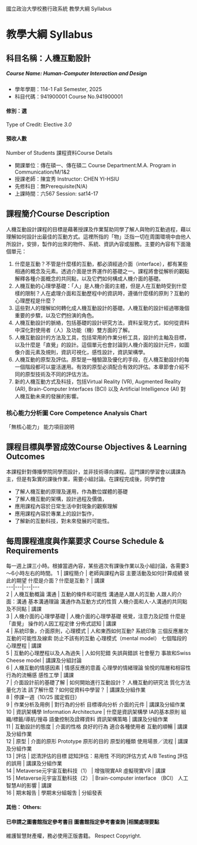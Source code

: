 國立政治大學校務行政系統 教學大綱 Syllabus
# 教學大綱 Syllabus
##  科目名稱：人機互動設計
#####  Course Name: Human-Computer Interaction and Design
  * 學年學期：114-1 Fall Semester, 2025 
  * 科目代碼：941900001 Course No.941900001
#### 修別：選
Type of Credit: Elective 
_3.0_
#### 預收人數
Number of Students
課程資料Course Details
  * 開課單位：傳在碩一、傳在碩二 Course Department:M.A. Program in Communication/M/1&2 
  * 授課老師：陳宜秀 Instructor: CHEN YI-HSIU 
  * 先修科目：無Prerequisite(N/A)
  * 上課時間：六567 Session: sat14-17
##  課程簡介Course Description
人機互動設計課程的目標是藉著授課及作業幫助同學了解人與物的互動過程，藉以理解如何設計出最佳的互動方式。這裡所指的「物」泛指一切在周圍環境中由他人所設計，安排，製作的出來的物件、系統、資訊內容或服務。主要的內容有下面幾個單元：  
1. 什麼是互動？不管是什麼樣的互動，都必須經過介面（interface），都有某些相通的概念及元素。透過介面是世界運作的基礎之一。課程將會從解析的觀點解釋各種介面概念的共同點，以及它們如何構成人機介面的基礎。
2. 人機互動的心理學基礎：「人」是人機介面的主體，但是人在互動時受到什麼樣的限制？人在處理介面和互動歷程中的資訊時，遵循什麼樣的原則？互動的心理歷程是什麼？
3. 這些對人的理解如何轉化成人機互動設計的基礎。人機互動的設計經過哪幾個重要的步驟，以及它們扮演的角色。
4. 人機互動設計的脈絡，包括基礎的設計研究方法，資料呈現方式，如何從資料中深化對使用者（人）及功能（機）雙方面的了解。
5. 人機互動設計的方法及工具，包括常用的作業分析工具，設計的主軸及目標，以及什麼是「直覺」的設計。這個單元也會討論到人機介面的設計元件，如圖像介面元素及規則，資訊可視化，感性設計，資訊架構學。
6. 人機互動的原型及評估。原型是一種驗證及優化的手段，在人機互動設計的每一個階段都可以靈活運用。有效的原型必須配合有效的評估。本章節會介紹不同的原型技術及不同的評估方法。
7. 新的人機互動方式及科技，包括Virtual Reality (VR), Augmented Reality (AR), Brain-Computer Interfaces (BCI) 以及 Artificial Intelligence (AI) 對人機互動未來的發展的影響。
###  核心能力分析圖 Core Competence Analysis Chart
「無核心能力」 
能力項目說明
##  課程目標與學習成效Course Objectives & Learning Outcomes 
本課程針對傳播學院同學而設計，並非技術導向課程。這門課的學習會以講課為主，但是有紮實的課後作業，需要小組討論。在課程完成後，同學們會
  * 了解人機互動的原理及運用，作為數位媒體的基礎
  * 了解人機互動的架構，設計過程及價值，
  * 應用課程內容於日常生活中對現象的觀察理解
  * 應用課程內容於專業上的設計製作，
  * 了解新的互動科技，對未來發展的可能性。
##  每周課程進度與作業要求 Course Schedule & Requirements
每一週上課三小時。根據當週內容，某些週次有課後作業以及小組討論，各需要3～6小時左右的時間。
1 |  課程簡介 |  老師與課程內容 主要活動及如何計算成績 彼此的期望 什麼是介面？什麼是互動？ |  講課  
---|---|---|---  
2 |  人機互動概論 溝通 |  互動的條件和可能性 溝通是人跟人的互動 人跟人的介面：溝通 基本溝通理論 溝通作為互動方式的性質 人機介面和人-人溝通的共同點及不同點 |  講課  
3 |  人機介面的心理學基礎 |  人機介面的心理學基礎 視覺，注意力及記憶 什麼是「直覺」 操作的人因工程定律 分佈式認知 |  講課  
4 |  系統印象，介面原則，心理模式 |  人和東西如何互動? 系統印象 三個反應層次 互動的可能性及線索 防止不該有的互動 心理模式（mental model） 七個階段的心理歷程 |  講課  
5 |  互動的心理歷程以及人為過失 |  人如何犯錯 失誤與錯誤 社會壓力 事故和Swiss Cheese model |  講課及分組討論  
6 |  人機互動的情感因素 |  情感反應的意義 心理學的情緒理論 愉悅的階層和相容性 行為的流暢感 感性工學 |  講課  
7 |  介面設計前的基礎了解 |  如何開始進行互動設計？ 人機互動的研究法 質化方法 量化方法 該了解什麼？如何從資料中學習？ |  講課及分組作業  
8 |  停課一週（10/25 國定假日）  
9 |  作業分析及用例 |  對行為的分析 目標導向分析 介面的元件 |  講課及分組作業  
10 |  資訊架構學 Information Architecture |  什麼是資訊架構學 IA的基本原則 組織/標籤/導航/搜尋 語彙控制及詮釋資料 資訊架構策略 |  講課及分組作業  
11 |  互動設計的態度 |  介面的性格 良好的行為 適合各種使用者 互動的順暢 |  講課及分組作業  
12 |  原型 |  介面的原形 Prototype 原形的目的 原型的種類 使用場景／流程 |  講課及分組作業  
13 |  評估 |  認清評估的目標 認知評估：易用性 不同的評估方式 A/B Testing 評估的誤用 |  講課及分組作業  
14 |  Metaverse元宇宙互動科技（1） |  增強現實AR 虛擬現實VR |  講課  
15 |  Metaverse元宇宙互動科技（2） |  Brain-computer interface （BCI） 人工智慧AI的影響 |  講課  
16 |  期末報告 |  學期末分組報吿 |  分組發表  
####  其他： Others:
####  已申請之圖書館指定參考書目  圖書館指定參考書查詢 |相關處理要點
維護智慧財產權，務必使用正版書籍。 Respect Copyright.